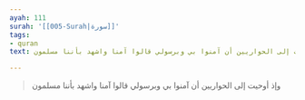 ```yaml
---
ayah: 111
surah: '[[005-Surah|سورة]]'
tags:
- quran
text: وإذ أوحيت إلى الحواريين أن آمنوا بي وبرسولي قالوا آمنا واشهد بأننا مسلمون

---
```

> وإذ أوحيت إلى الحواريين أن آمنوا بي وبرسولي قالوا آمنا واشهد بأننا مسلمون
